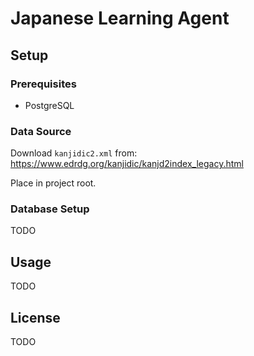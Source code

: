# Japanese Learning Agent

## Setup

### Prerequisites
- PostgreSQL

### Data Source
Download `kanjidic2.xml` from: https://www.edrdg.org/kanjidic/kanjd2index_legacy.html

Place in project root.

### Database Setup

TODO

## Usage

TODO

## License

TODO

